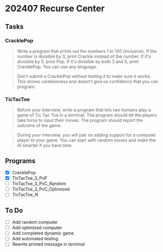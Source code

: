 # 202407 Recurse Center

## Tasks

### CracklePop

> Write a program that prints out the numbers 1 to 100 (inclusive). If the number is divisible by 3, print Crackle instead of the number. If it's divisible by 5, print Pop. If it's divisible by both 3 and 5, print CracklePop. You can use any language.
<!--  -->
> Don’t submit a CracklePop without testing it to make sure it works. This shows carelessness and doesn’t give us confidence that you can program.

### TicTacToe

> Before your interview, write a program that lets two humans play a game of Tic Tac Toe in a terminal. The program should let the players take turns to input their moves. The program should report the outcome of the game.
<!--  -->
> During your interview, you will pair on adding support for a computer player to your game. You can start with random moves and make the AI smarter if you have time.

## Programs

- [x] CracklePop
- [x] TicTacToe_3_PvP
- [ ] TicTacToe_3_PvC_Random
- [ ] TicTacToe_3_PvC_Optimized
- [ ] TicTacToe_N

## To Do

- [ ] Add random computer
- [ ] Add optimized computer
- [ ] Add completed dynamic game
- [ ] Add automated testing
- [ ] Rewrite printed message in terminal
